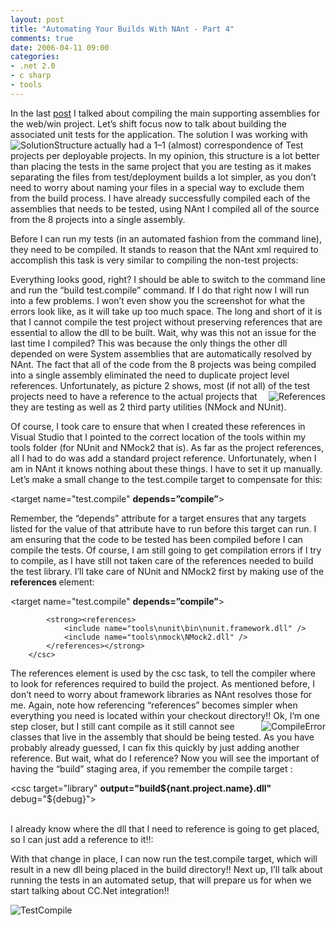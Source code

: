 ```yaml
---
layout: post
title: "Automating Your Builds With NAnt - Part 4"
comments: true
date: 2006-04-11 09:00
categories:
- .net 2.0
- c sharp
- tools
---
```


In the last <a title="Part 3" href="http://blog.developwithpassion.com/PermaLink,guid,f209dcb5-f005-4f70-90bb-6465f3d7f85c.aspx">post</a> I talked about compiling the main supporting assemblies for the web/win project. Let’s shift focus now to talk about building the associated unit tests for the application. The solution I was working with <a href="{{ site.cdn_root }}binary/buildProcessPart4/solutionStructure.jpg" rel="lightbox[buildProcessPart4]"><img alt="SolutionStructure" src="{{ site.cdn_root }}binary/buildProcessPart4/solutionStructure_small.jpg" align="left" border="0"></a>actually had a 1–1 (almost) correspondence of Test projects per deployable projects. In my opinion, this structure is a lot better than placing the tests in the same project that you are testing as it makes separating the files from test/deployment builds a lot simpler, as you don’t need to worry about naming your files in a special way to exclude them from the build process. I have already successfully compiled each of the assemblies that needs to be tested, using NAnt I compiled all of the source from the 8 projects into a single assembly.

Before I can run my tests (in an automated fashion from the command line), they need to be compiled. It stands to reason that the NAnt xml required to accomplish this task is very similar to compiling the non-test projects:

<target name="test.compile">
        <csc target="library" output="build\${nant.project.name}.Test.dll" debug="${debug}">
            <sources>
                <include name="src\test\**\*.cs" />
                <exclude name="src\test\**\AssemblyInfo.cs" />
            </sources>                                                                            
                                                             </csc>
                                                     </target>

Everything looks good, right? I should be able to switch to the command line and run the “build test.compile” command. If I do that right now I will run into a few problems. I won’t even show you the screenshot for what the errors look like, as it will take up too much space. The long and short of it is that I cannot compile the test project without preserving references that are essential to allow the dll to be built. Wait, why was this not an issue for the last time I compiled? This was because the only things the other dll depended on were System assemblies that are automatically resolved by NAnt. The fact that all of the code from the 8 projects was being compiled into a single assembly eliminated the need to duplicate project level references. Unfortunately, as picture 2 shows, most (if not all) of the test projects <a href="{{ site.cdn_root }}binary/buildProcessPart4/references.jpg" rel="lightbox[buildProcessPart4]"><img alt="References" src="{{ site.cdn_root }}binary/buildProcessPart4/references_small.jpg" align="right" border="0"></a>need to have a reference to the actual projects that they are testing as well as 2 third party utilities (NMock and NUnit).

Of course, I took care to ensure that when I created these references in Visual Studio that I pointed to the correct location of the tools within my tools folder (for NUnit and NMock2 that is). As far as the project references, all I had to do was add a standard project reference. Unfortunately, when I am in NAnt it knows nothing about these things. I have to set it up manually. Let’s make a small change to the test.compile target to compensate for this:

<target name="test.compile" <strong>depends=”compile”</strong>>
        <csc target="library" output="build\${nant.project.name}.Test.dll" debug="${debug}">
            <sources>
                <include name="src\test\**\*.cs" />
                <exclude name="src\test\**\AssemblyInfo.cs" />
            </sources>                                                                            
        </csc>
 </target>

Remember, the “depends” attribute for a target ensures that any targets listed for the value of that attribute have to run before this target can run. I am ensuring that the code to be tested has been compiled before I can compile the tests. Of course, I am still going to get compilation errors if I try to compile, as I have still not taken care of the references needed to build the test library. I’ll take care of NUnit and NMock2 first by making use of the <strong>references </strong>element:

<target name="test.compile" <strong>depends=”compile”</strong>>
        <csc target="library" output="build\${nant.project.name}.Test.dll" debug="${debug}">
            <sources>
                <include name="src\test\**\*.cs" />
                <exclude name="src\test\**\AssemblyInfo.cs" />
            </sources>

            <strong><references>
                <include name="tools\nunit\bin\nunit.framework.dll" />
                <include name="tools\nmock\NMock2.dll" />                                
            </references></strong>                                                                        
        </csc>
 </target>

 

The references element is used by the csc task, to tell the compiler where to look for references required to build the project. As mentioned before, I don’t need to worry about framework libraries as NAnt resolves those for me. Again, note how referencing “references” becomes simpler when everything you need is located within your checkout directory!! Ok, I’m one step closer, but I still cant<img alt="CompileError" src="{{ site.cdn_root }}binary/buildProcessPart4/compileError_small.jpg" align="right" border="0"><a href="{{ site.cdn_root }}binary/buildProcessPart4/compileError.jpg" rel="lightbox[buildProcessPart4]"></a> compile as it still cannot see classes that live in the assembly that should be being tested. As you have probably already guessed, I can fix this quickly by just adding another reference. But wait, what do I reference? Now you will see the important of having the “build” staging area, if you remember the compile target :

<target name="compile" 
            depends="init"
            description="compiles the application">
        <csc target="library" <strong>output="build\${nant.project.name}.dll"</strong> debug="${debug}">
          <sources>
            <include name="src\app\**\*.cs" />
            <exclude name="src\app\DotNetRocks.Web.UI\*.*" />
            <exclude name="src\app\**\AssemblyInfo.cs" />                                
         </sources>                        
        </csc>

</target>

I already know where the dll that I need to reference is going to get placed, so I can just add a reference to it!!:

<target name="test.compile" depends="compile">
        <csc target="library" output="build\${nant.project.name}.Test.dll" debug="${debug}">
            <sources>
                <include name="src\test\**\*.cs" />
                <exclude name="src\test\**\AssemblyInfo.cs" />
            </sources>            
            <references>
                <strong><include name="build\${nant.project.name}.dll" />
</strong>                <include name="tools\nunit\bin\nunit.framework.dll" />
                <include name="tools\nmock\NMock2.dll" />                                
            </references>
        </csc>
    </target>

With that change in place, I can now run the test.compile target, which will result in a new dll being placed in the build directory!! Next up, I’ll talk about running the tests in an automated setup, that will prepare us for when we start talking about CC.Net integration!!

<img alt="TestCompile" src="{{ site.cdn_root }}binary/buildProcessPart4/testCompile_small.jpg" align="texttop" border="0"><a href="{{ site.cdn_root }}binary/buildProcessPart4/testCompile.jpg" rel="lightbox[buildProcessPart4]"></a>







